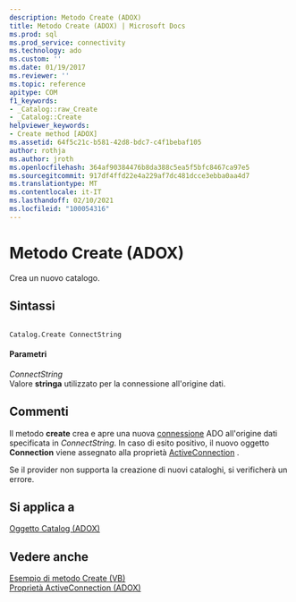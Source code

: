 ```yaml
---
description: Metodo Create (ADOX)
title: Metodo Create (ADOX) | Microsoft Docs
ms.prod: sql
ms.prod_service: connectivity
ms.technology: ado
ms.custom: ''
ms.date: 01/19/2017
ms.reviewer: ''
ms.topic: reference
apitype: COM
f1_keywords:
- _Catalog::raw_Create
- _Catalog::Create
helpviewer_keywords:
- Create method [ADOX]
ms.assetid: 64f5c21c-b581-42d8-bdc7-c4f1bebaf105
author: rothja
ms.author: jroth
ms.openlocfilehash: 364af90384476b8da388c5ea5f5bfc8467ca97e5
ms.sourcegitcommit: 917df4ffd22e4a229af7dc481dcce3ebba0aa4d7
ms.translationtype: MT
ms.contentlocale: it-IT
ms.lasthandoff: 02/10/2021
ms.locfileid: "100054316"
---
```

# <a name="create-method-adox"></a>Metodo Create (ADOX)
Crea un nuovo catalogo.  
  
## <a name="syntax"></a>Sintassi  
  
```  
  
Catalog.Create ConnectString  
```  
  
#### <a name="parameters"></a>Parametri  
 *ConnectString*  
 Valore **stringa** utilizzato per la connessione all'origine dati.  
  
## <a name="remarks"></a>Commenti  
 Il metodo **create** crea e apre una nuova [connessione](../ado-api/connection-object-ado.md) ADO all'origine dati specificata in *ConnectString*. In caso di esito positivo, il nuovo oggetto **Connection** viene assegnato alla proprietà [ActiveConnection](./activeconnection-property-adox.md) .  
  
 Se il provider non supporta la creazione di nuovi cataloghi, si verificherà un errore.  
  
## <a name="applies-to"></a>Si applica a  
 [Oggetto Catalog (ADOX)](./catalog-object-adox.md)  
  
## <a name="see-also"></a>Vedere anche  
 [Esempio di metodo Create (VB)](./create-method-example-vb.md)   
 [Proprietà ActiveConnection (ADOX)](./activeconnection-property-adox.md)